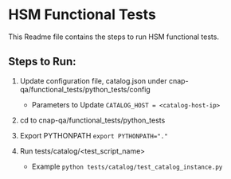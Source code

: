 # HSM Functional Tests 

This Readme file contains the steps to run HSM functional tests.

## Steps to Run:

1. Update configuration file, catalog.json under cnap-qa/functional_tests/python_tests/config
    * Parameters to Update
    ``` CATALOG_HOST = <catalog-host-ip> ```

2. cd to cnap-qa/functional_tests/python_tests 

3. Export PYTHONPATH ``` export PYTHONPATH="." ```

4. Run tests/catalog/<test_script_name>
    * Example 
    ``` python tests/catalog/test_catalog_instance.py ```
